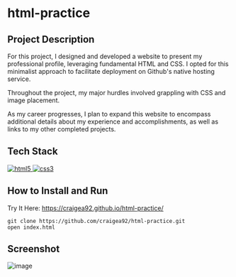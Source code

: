 # html-practice

## Project Description
For this project, I designed and developed a website to present my professional profile, leveraging fundamental HTML and CSS. I opted for this minimalist approach to facilitate deployment on Github's native hosting service.

Throughout the project, my major hurdles involved grappling with CSS and image placement.

As my career progresses, I plan to expand this website to encompass additional details about my experience and accomplishments, as well as links to my other completed projects.

## Tech Stack
<a href="https://www.w3schools.com/html/" target="_blank"> <img src="https://icongr.am/devicon/html5-original.svg?size=40&color=8000ff" alt="html5"/> </a> 
<a href="https://www.w3schools.com/css/" target="_blank"> <img src="https://icongr.am/devicon/css3-original.svg?size=40&color=8000ff" alt="css3"/> </a>

## How to Install and Run
Try It Here: https://craigea92.github.io/html-practice/

```
git clone https://github.com/craigea92/html-practice.git
open index.html
```
## Screenshot
![image](https://user-images.githubusercontent.com/82875984/218523766-d74babcd-e71f-43e8-abb7-e528df3bd653.png)

